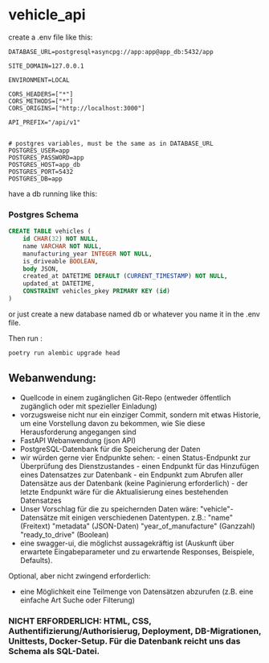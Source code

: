 # vehicle_api

create a .env file like this:

```.env
DATABASE_URL=postgresql+asyncpg://app:app@app_db:5432/app

SITE_DOMAIN=127.0.0.1

ENVIRONMENT=LOCAL

CORS_HEADERS=["*"]
CORS_METHODS=["*"]
CORS_ORIGINS=["http://localhost:3000"]

API_PREFIX="/api/v1"


# postgres variables, must be the same as in DATABASE_URL
POSTGRES_USER=app
POSTGRES_PASSWORD=app
POSTGRES_HOST=app_db
POSTGRES_PORT=5432
POSTGRES_DB=app
```

have a db running like this:

### Postgres Schema

```sql
CREATE TABLE vehicles (
	id CHAR(32) NOT NULL,
	name VARCHAR NOT NULL,
	manufacturing_year INTEGER NOT NULL,
	is_driveable BOOLEAN,
	body JSON,
	created_at DATETIME DEFAULT (CURRENT_TIMESTAMP) NOT NULL,
	updated_at DATETIME,
	CONSTRAINT vehicles_pkey PRIMARY KEY (id)
)

```

or just create a new database named db or whatever you name it in the .env file.

Then run :

```bash
poetry run alembic upgrade head
```

## Webanwendung:

- Quellcode in einem zugänglichen Git-Repo (entweder öffentlich zugänglich oder mit spezieller Einladung)
- vorzugsweise nicht nur ein einziger Commit, sondern mit etwas Historie, um eine Vorstellung davon zu bekommen, wie Sie diese Herausforderung angegangen sind
- FastAPI Webanwendung (json API)
- PostgreSQL-Datenbank für die Speicherung der Daten
- wir würden gerne vier Endpunkte sehen: - einen Status-Endpunkt zur Überprüfung des Dienstzustandes - einen Endpunkt für das Hinzufügen eines Datensatzes zur Datenbank - ein Endpunkt zum Abrufen aller Datensätze aus der Datenbank (keine Paginierung erforderlich) - der letzte Endpunkt wäre für die Aktualisierung eines bestehenden Datensatzes
- Unser Vorschlag für die zu speichernden Daten wäre:
  "vehicle"-Datensätze mit einigen verschiedenen Datentypen. z.B.:
  "name" (Freitext)
  "metadata" (JSON-Daten)
  "year_of_manufacture" (Ganzzahl)
  "ready_to_drive" (Boolean)
- eine swagger-ui, die möglichst aussagekräftig ist (Auskunft über erwartete Eingabeparameter und zu erwartende Responses, Beispiele, Defaults).

Optional, aber nicht zwingend erforderlich:

- eine Möglichkeit eine Teilmenge von Datensätzen abzurufen (z.B. eine einfache Art Suche oder Filterung)

### NICHT ERFORDERLICH: HTML, CSS, Authentifizierung/Authorisierug, Deployment, DB-Migrationen, Unittests, Docker-Setup. Für die Datenbank reicht uns das Schema als SQL-Datei.
